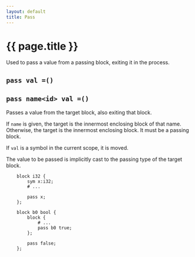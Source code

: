 ```yaml
---
layout: default
title: Pass
---
```

# {{ page.title }}

Used to pass a value from a passing block, exiting it in the process.

## `pass val =()`

## `pass name<id> val =()`

Passes a value from the target block, also exiting that block.

If `name` is given, the target is the innermost enclosing block of that name. Otherwise, the target is the innermost enclosing block. It must be a passing block.

If `val` is a symbol in the current scope, it is moved.

The value to be passed is implicitly cast to the passing type of the target block.

```
    block i32 {
        sym x:i32;
        # ...

        pass x;
    };

    block b0 bool {
        block {
            # ...
            pass b0 true;
        };

        pass false;
    };
```